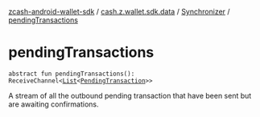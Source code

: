 [zcash-android-wallet-sdk](../../index.md) / [cash.z.wallet.sdk.data](../index.md) / [Synchronizer](index.md) / [pendingTransactions](./pending-transactions.md)

# pendingTransactions

`abstract fun pendingTransactions(): ReceiveChannel<`[`List`](https://kotlinlang.org/api/latest/jvm/stdlib/kotlin.collections/-list/index.html)`<`[`PendingTransaction`](../../cash.z.wallet.sdk.entity/-pending-transaction/index.md)`>>`

A stream of all the outbound pending transaction that have been sent but are awaiting confirmations.

